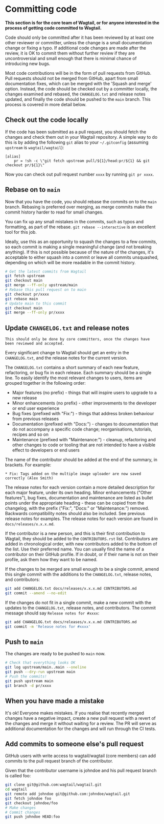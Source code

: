 # Committing code

**This section is for the core team of Wagtail, or for anyone interested in the process of getting code committed to Wagtail.**

Code should only be committed after it has been reviewed
by at least one other reviewer or committer,
unless the change is a small documentation change or fixing a typo.
If additional code changes are made after the review, it is OK to commit them
without further review if they are uncontroversial and small enough that
there is minimal chance of introducing new bugs.

Most code contributions will be in the form of pull requests from GitHub.
Pull requests should not be merged from GitHub, apart from small documentation fixes,
which can be merged with the 'Squash and merge' option. Instead, the code should
be checked out by a committer locally, the changes examined and rebased,
the `CHANGELOG.txt` and release notes updated,
and finally the code should be pushed to the `main` branch.
This process is covered in more detail below.

## Check out the code locally

If the code has been submitted as a pull request,
you should fetch the changes and check them out in your Wagtail repository.
A simple way to do this is by adding the following `git` alias to your `~/.gitconfig` (assuming `upstream` is `wagtail/wagtail`):

```text
[alias]
    pr = !sh -c \"git fetch upstream pull/${1}/head:pr/${1} && git checkout pr/${1}\"
```

Now you can check out pull request number `xxxx` by running `git pr xxxx`.

## Rebase on to `main`

Now that you have the code, you should rebase the commits on to the `main` branch.
Rebasing is preferred over merging,
as merge commits make the commit history harder to read for small changes.

You can fix up any small mistakes in the commits,
such as typos and formatting, as part of the rebase.
`git rebase --interactive` is an excellent tool for this job.

Ideally, use this as an opportunity to squash the changes to a few commits, so
each commit is making a single meaningful change (and not breaking anything).
If this is not possible because of the nature of the changes, it's acceptable
to either squash into a commit or leave all commits unsquashed,
depending on which will be more readable in the commit history.

```sh
# Get the latest commits from Wagtail
git fetch upstream
git checkout main
git merge --ff-only upstream/main
# Rebase this pull request on to main
git checkout pr/xxxx
git rebase main
# Update main to this commit
git checkout main
git merge --ff-only pr/xxxx
```

## Update `CHANGELOG.txt` and release notes

```{note}
This should only be done by core committers, once the changes have been reviewed and accepted.
```

Every significant change to Wagtail should get an entry in the `CHANGELOG.txt`,
and the release notes for the current version.

The `CHANGELOG.txt` contains a short summary of each new feature, refactoring, or bug fix in each release.
Each summary should be a single line.
To easily identify the most relevant changes to users, items are grouped together in the following order:

-   Major features (no prefix) - things that will inspire users to upgrade to a new release
-   Minor enhancements (no prefix) - other improvements to the developer or end user experience
-   Bug fixes (prefixed with "Fix:") - things that address broken behaviour from previous releases
-   Documentation (prefixed with "Docs:") - changes to documentation that do not accompany a specific code change; reorganisations, tutorials, recipes and so on
-   Maintenance (prefixed with "Maintenance:") - cleanup, refactoring and other changes to code or tooling that are not intended to have a visible effect to developers or end users

The name of the contributor should be added at the end of the summary, in brackets.
For example:

```text
* Fix: Tags added on the multiple image uploader are now saved correctly (Alex Smith)
```

The release notes for each version contain a more detailed description for each major feature, under its own heading.
Minor enhancements ("Other features"), bug fixes, documentation and maintenance are listed as bullet points under the appropriate heading - these can be copied from the changelog, with the prefix ("Fix:", "Docs:" or "Maintenance:") removed.
Backwards compatibility notes should also be included. See previous release notes for examples.
The release notes for each version are found in `docs/releases/x.x.x.md`.

If the contributor is a new person, and this is their first contribution to Wagtail,
they should be added to the `CONTRIBUTORS.rst` list.
Contributors are added in chronological order,
with new contributors added to the bottom of the list.
Use their preferred name.
You can usually find the name of a contributor on their GitHub profile.
If in doubt, or if their name is not on their profile, ask them how they want to be named.

If the changes to be merged are small enough to be a single commit,
amend this single commit with the additions to
the `CHANGELOG.txt`, release notes, and contributors:

```sh
git add CHANGELOG.txt docs/releases/x.x.x.md CONTRIBUTORS.md
git commit --amend --no-edit
```

If the changes do not fit in a single commit, make a new commit with the updates to
the `CHANGELOG.txt`, release notes, and contributors.
The commit message should say `Release notes for #xxxx`:

```sh
git add CHANGELOG.txt docs/releases/x.x.x.md CONTRIBUTORS.md
git commit -m 'Release notes for #xxxx'
```

## Push to `main`

The changes are ready to be pushed to `main` now.

```sh
# Check that everything looks OK
git log upstream/main..main --oneline
git push --dry-run upstream main
# Push the commits!
git push upstream main
git branch -d pr/xxxx
```

## When you have made a mistake

It's ok! Everyone makes mistakes. If you realise that recently merged changes
have a negative impact, create a new pull request with a revert of the changes
and merge it without waiting for a review. The PR will serve as additional
documentation for the changes and will run through the CI tests.

## Add commits to someone else's pull request

GitHub users with write access to wagtail/wagtail (core members) can add
commits to the pull request branch of the contributor.

Given that the contributor username is johndoe and his pull request branch is called foo:

```sh
git clone git@github.com:wagtail/wagtail.git
cd wagtail
git remote add johndoe git@github.com:johndoe/wagtail.git
git fetch johndoe foo
git checkout johndoe/foo
# Make changes
# Commit changes
git push johndoe HEAD:foo
```
